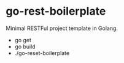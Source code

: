# go-rest-boilerplate
Minimal RESTFul project template in Golang. 

* go get
* go build
* ./go-reset-boilerplate
